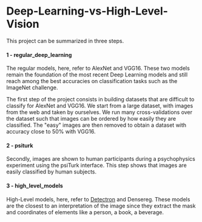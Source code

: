 # Deep-Learning-vs-High-Level-Vision

This project can be summarized in three steps.

#### 1 - regular_deep_learning

The regular models, here, refer to AlexNet and VGG16. These two models remain the foundation of the most recent Deep Learning models and still reach among the best accuracies on classification tasks such as the ImageNet challenge.

The first step of the project consists in building datasets that are difficult to classify for AlexNet and VGG16. We start from a large dataset, with images from the web and taken by ourselves. We run many cross-validations over the dataset such that images can be ordered by how easily they are classified. The "easy" images are then removed to obtain a dataset with accuracy close to 50% with VGG16.

#### 2 - psiturk

Secondly, images are shown to human participants during a psychophysics experiment using the psiTurk interface. This step shows that images are easily classified by human subjects.

#### 3 - high_level_models

High-Level models, here, refer to [Detectron](https://github.com/facebookresearch/Detectron) and Densereg. These models are the closest to an interpretation of the image since they extract the mask and coordinates of elements like a person, a book, a beverage.
